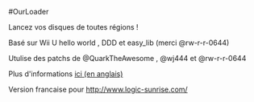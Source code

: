 #OurLoader

Lancez vos disques de toutes régions !  

Basé sur Wii U hello world , DDD et easy_lib (merci @rw-r-r-0644)

Utulise des patchs de  @QuarkTheAwesome , @wj444 et @rw-r-r-0644

Plus d'informations [ici (en anglais)](http://wiiubrew.org/wiki/OurLoader)

Version francaise pour http://www.logic-sunrise.com/
